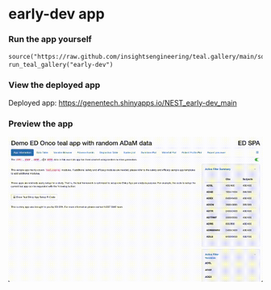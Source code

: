 
<!-- Generated by app_readme_template.Rmd and generate_app_readme.R: do not edit by hand-->

# early-dev app

### Run the app yourself

    source("https://raw.github.com/insightsengineering/teal.gallery/main/sourceme.R")
    run_teal_gallery("early-dev")

### View the deployed app

Deployed app: <https://genentech.shinyapps.io/NEST_early-dev_main>

### Preview the app

![](assets/img/early-dev.gif)<!-- -->
